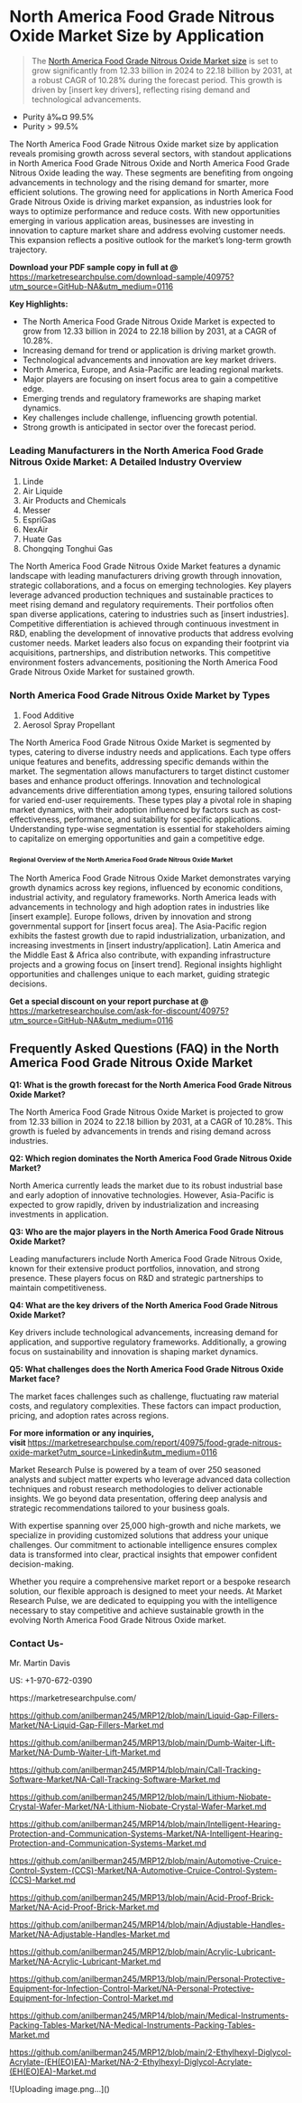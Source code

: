 <h1>North America Food Grade Nitrous Oxide Market&nbsp;Size by Application</h1><blockquote><p>The <a href="https://marketresearchpulse.com/download-sample/40975?utm_source=GitHub-NA&amp;utm_medium=0116">North America Food Grade Nitrous Oxide Market size</a> is set to grow significantly from 12.33 billion in 2024 to 22.18 billion by 2031, at a robust CAGR of 10.28% during the forecast period. This growth is driven by [insert key drivers], reflecting rising demand and technological advancements.</p></blockquote><ul><li>Purity â‰¤ 99.5%<li> Purity > 99.5%</li></ul><p>The North America Food Grade Nitrous Oxide market size by application reveals promising growth across several sectors, with standout applications in North America Food Grade Nitrous Oxide and North America Food Grade Nitrous Oxide leading the way. These segments are benefiting from ongoing advancements in technology and the rising demand for smarter, more efficient solutions. The growing need for applications in North America Food Grade Nitrous Oxide is driving market expansion, as industries look for ways to optimize performance and reduce costs. With new opportunities emerging in various application areas, businesses are investing in innovation to capture market share and address evolving customer needs. This expansion reflects a positive outlook for the market’s long-term growth trajectory.</p><p><strong>Download your PDF sample copy in full at @ </strong><a href="https://marketresearchpulse.com/download-sample/40975?utm_source=GitHub-NA&amp;utm_medium=0116">https://marketresearchpulse.com/download-sample/40975?utm_source=GitHub-NA&amp;utm_medium=0116</a></p><p><strong>Key Highlights: </strong></p><ul><li>The North America Food Grade Nitrous Oxide Market is expected to grow from 12.33 billion in 2024 to 22.18 billion by 2031, at a CAGR of 10.28%.</li><li>Increasing demand for trend or application is driving market growth.</li><li>Technological advancements and innovation are key market drivers.</li><li>North America, Europe, and Asia-Pacific are leading regional markets.</li><li>Major players are focusing on insert focus area to gain a competitive edge.</li><li>Emerging trends and regulatory frameworks are shaping market dynamics.</li><li>Key challenges include challenge, influencing growth potential.</li><li>Strong growth is anticipated in sector over the forecast period.</li></ul><h3>Leading Manufacturers in the North America Food Grade Nitrous Oxide Market: A Detailed Industry Overview</h3><ol><li>Linde</li><li>Air Liquide</li><li>Air Products and Chemicals</li><li>Messer</li><li>EspriGas</li><li>NexAir</li><li>Huate Gas</li><li>Chongqing Tonghui Gas</li></ol><div class="flex max-w-full flex-col flex-grow"><div class="min-h-8 text-message flex w-full flex-col items-end gap-2 whitespace-normal break-words [.text-message+&amp;]:mt-5" dir="auto" data-message-author-role="assistant" data-message-id="fd8432e4-4910-450d-b182-61b7bfb0a01f" data-message-model-slug="gpt-4o"><div class="flex w-full flex-col gap-1 empty:hidden first:pt-[3px]"><div class="markdown prose w-full break-words dark:prose-invert light"><p>The North America Food Grade Nitrous Oxide Market features a dynamic landscape with leading manufacturers driving growth through innovation, strategic collaborations, and a focus on emerging technologies. Key players leverage advanced production techniques and sustainable practices to meet rising demand and regulatory requirements. Their portfolios often span diverse applications, catering to industries such as [insert industries]. Competitive differentiation is achieved through continuous investment in R&amp;D, enabling the development of innovative products that address evolving customer needs. Market leaders also focus on expanding their footprint via acquisitions, partnerships, and distribution networks. This competitive environment fosters advancements, positioning the North America Food Grade Nitrous Oxide Market for sustained growth.</p></div></div></div></div><h3>North America Food Grade Nitrous Oxide Market by Types</h3><ol><li>Food Additive<li> Aerosol Spray Propellant</li></ol><div class="flex max-w-full flex-col flex-grow"><div class="min-h-8 text-message flex w-full flex-col items-end gap-2 whitespace-normal break-words [.text-message+&amp;]:mt-5" dir="auto" data-message-author-role="assistant" data-message-id="084470be-0bb7-4664-bddf-5156b4f41249" data-message-model-slug="gpt-4o-mini"><div class="flex w-full flex-col gap-1 empty:hidden first:pt-[3px]"><div class="markdown prose w-full break-words dark:prose-invert light"><p>The North America Food Grade Nitrous Oxide Market is segmented by types, catering to diverse industry needs and applications. Each type offers unique features and benefits, addressing specific demands within the market. The segmentation allows manufacturers to target distinct customer bases and enhance product offerings. Innovation and technological advancements drive differentiation among types, ensuring tailored solutions for varied end-user requirements. These types play a pivotal role in shaping market dynamics, with their adoption influenced by factors such as cost-effectiveness, performance, and suitability for specific applications. Understanding type-wise segmentation is essential for stakeholders aiming to capitalize on emerging opportunities and gain a competitive edge.</p></div></div></div></div><h3><span style="font-size: 11px;">Regional Overview of the North America Food Grade Nitrous Oxide Market</span></h3><div class="flex max-w-full flex-col flex-grow"><div class="min-h-8 text-message flex w-full flex-col items-end gap-2 whitespace-normal break-words [.text-message+&amp;]:mt-5" dir="auto" data-message-author-role="assistant" data-message-id="e9038762-ce64-4e30-91c9-9bd413514231" data-message-model-slug="gpt-4o-mini"><div class="flex w-full flex-col gap-1 empty:hidden first:pt-[3px]"><div class="markdown prose w-full break-words dark:prose-invert light"><p>The North America Food Grade Nitrous Oxide Market demonstrates varying growth dynamics across key regions, influenced by economic conditions, industrial activity, and regulatory frameworks. North America leads with advancements in technology and high adoption rates in industries like [insert example]. Europe follows, driven by innovation and strong governmental support for [insert focus area]. The Asia-Pacific region exhibits the fastest growth due to rapid industrialization, urbanization, and increasing investments in [insert industry/application]. Latin America and the Middle East &amp; Africa also contribute, with expanding infrastructure projects and a growing focus on [insert trend]. Regional insights highlight opportunities and challenges unique to each market, guiding strategic decisions.</p></div></div></div></div><p><strong>Get a special discount on your report purchase at @ </strong><a href="https://marketresearchpulse.com/ask-for-discount/40975?utm_source=GitHub-NA&amp;utm_medium=0116">https://marketresearchpulse.com/ask-for-discount/40975?utm_source=GitHub-NA&amp;utm_medium=0116</a></p><h2>Frequently Asked Questions (FAQ) in the North America Food Grade Nitrous Oxide Market</h2><p><strong>Q1: What is the growth forecast for the North America Food Grade Nitrous Oxide Market?</strong></p><p>The North America Food Grade Nitrous Oxide Market is projected to grow from 12.33 billion in 2024 to 22.18 billion by 2031, at a CAGR of 10.28%. This growth is fueled by advancements in trends and rising demand across industries.</p><p><strong>Q2: Which region dominates the North America Food Grade Nitrous Oxide Market?</strong></p><p>North America currently leads the market due to its robust industrial base and early adoption of innovative technologies. However, Asia-Pacific is expected to grow rapidly, driven by industrialization and increasing investments in application.</p><p><strong>Q3: Who are the major players in the North America Food Grade Nitrous Oxide Market?</strong></p><p>Leading manufacturers include North America Food Grade Nitrous Oxide, known for their extensive product portfolios, innovation, and strong presence. These players focus on R&amp;D and strategic partnerships to maintain competitiveness.</p><p><strong>Q4: What are the key drivers of the North America Food Grade Nitrous Oxide Market?</strong></p><p>Key drivers include technological advancements, increasing demand for application, and supportive regulatory frameworks. Additionally, a growing focus on sustainability and innovation is shaping market dynamics.</p><p><strong>Q5: What challenges does the North America Food Grade Nitrous Oxide Market face?</strong></p><p>The market faces challenges such as challenge, fluctuating raw material costs, and regulatory complexities. These factors can impact production, pricing, and adoption rates across regions.</p><p><strong>For more information or any inquiries, visit&nbsp;</strong><a href="https://marketresearchpulse.com/report/40975/food-grade-nitrous-oxide-market?utm_source=Linkedin&utm_medium=0116">https://marketresearchpulse.com/report/40975/food-grade-nitrous-oxide-market?utm_source=Linkedin&utm_medium=0116</a></p><p>Market Research Pulse is powered by a team of over 250 seasoned analysts and subject matter experts who leverage advanced data collection techniques and robust research methodologies to deliver actionable insights. We go beyond data presentation, offering deep analysis and strategic recommendations tailored to your business goals.</p><p>With expertise spanning over 25,000 high-growth and niche markets, we specialize in providing customized solutions that address your unique challenges. Our commitment to actionable intelligence ensures complex data is transformed into clear, practical insights that empower confident decision-making.</p><p>Whether you require a comprehensive market report or a bespoke research solution, our flexible approach is designed to meet your needs. At Market Research Pulse, we are dedicated to equipping you with the intelligence necessary to stay competitive and achieve sustainable growth in the evolving North America Food Grade Nitrous Oxide market.</p><h3><strong>Contact Us-</strong></h3><p>Mr. Martin Davis</p><p>US: +1-970-672-0390</p><p>https://marketresearchpulse.com/</p><p><a href="https://github.com/anilberman245/MRP12/blob/main/Liquid-Gap-Fillers-Market/NA-Liquid-Gap-Fillers-Market.md">https://github.com/anilberman245/MRP12/blob/main/Liquid-Gap-Fillers-Market/NA-Liquid-Gap-Fillers-Market.md</a></p><p><a href="https://github.com/anilberman245/MRP13/blob/main/Dumb-Waiter-Lift-Market/NA-Dumb-Waiter-Lift-Market.md">https://github.com/anilberman245/MRP13/blob/main/Dumb-Waiter-Lift-Market/NA-Dumb-Waiter-Lift-Market.md</a></p><p><a href="https://github.com/anilberman245/MRP14/blob/main/Call-Tracking-Software-Market/NA-Call-Tracking-Software-Market.md">https://github.com/anilberman245/MRP14/blob/main/Call-Tracking-Software-Market/NA-Call-Tracking-Software-Market.md</a></p><p><a href="https://github.com/anilberman245/MRP12/blob/main/Lithium-Niobate-Crystal-Wafer-Market/NA-Lithium-Niobate-Crystal-Wafer-Market.md">https://github.com/anilberman245/MRP12/blob/main/Lithium-Niobate-Crystal-Wafer-Market/NA-Lithium-Niobate-Crystal-Wafer-Market.md</a></p><p><a href="https://github.com/anilberman245/MRP14/blob/main/Intelligent-Hearing-Protection-and-Communication-Systems-Market/NA-Intelligent-Hearing-Protection-and-Communication-Systems-Market.md">https://github.com/anilberman245/MRP14/blob/main/Intelligent-Hearing-Protection-and-Communication-Systems-Market/NA-Intelligent-Hearing-Protection-and-Communication-Systems-Market.md</a></p><p><a href="https://github.com/anilberman245/MRP12/blob/main/Automotive-Cruice-Control-System-(CCS)-Market/NA-Automotive-Cruice-Control-System-(CCS)-Market.md">https://github.com/anilberman245/MRP12/blob/main/Automotive-Cruice-Control-System-(CCS)-Market/NA-Automotive-Cruice-Control-System-(CCS)-Market.md</a></p><p><a href="https://github.com/anilberman245/MRP13/blob/main/Acid-Proof-Brick-Market/NA-Acid-Proof-Brick-Market.md">https://github.com/anilberman245/MRP13/blob/main/Acid-Proof-Brick-Market/NA-Acid-Proof-Brick-Market.md</a></p><p><a href="https://github.com/anilberman245/MRP14/blob/main/Adjustable-Handles-Market/NA-Adjustable-Handles-Market.md">https://github.com/anilberman245/MRP14/blob/main/Adjustable-Handles-Market/NA-Adjustable-Handles-Market.md</a></p><p><a href="https://github.com/anilberman245/MRP12/blob/main/Acrylic-Lubricant-Market/NA-Acrylic-Lubricant-Market.md">https://github.com/anilberman245/MRP12/blob/main/Acrylic-Lubricant-Market/NA-Acrylic-Lubricant-Market.md</a></p><p><a href="https://github.com/anilberman245/MRP13/blob/main/Personal-Protective-Equipment-for-Infection-Control-Market/NA-Personal-Protective-Equipment-for-Infection-Control-Market.md">https://github.com/anilberman245/MRP13/blob/main/Personal-Protective-Equipment-for-Infection-Control-Market/NA-Personal-Protective-Equipment-for-Infection-Control-Market.md</a></p><p><a href="https://github.com/anilberman245/MRP14/blob/main/Medical-Instruments-Packing-Tables-Market/NA-Medical-Instruments-Packing-Tables-Market.md">https://github.com/anilberman245/MRP14/blob/main/Medical-Instruments-Packing-Tables-Market/NA-Medical-Instruments-Packing-Tables-Market.md</a></p><p><a href="https://github.com/anilberman245/MRP12/blob/main/2-Ethylhexyl-Diglycol-Acrylate-(EH(EO)EA)-Market/NA-2-Ethylhexyl-Diglycol-Acrylate-(EH(EO)EA)-Market.md">https://github.com/anilberman245/MRP12/blob/main/2-Ethylhexyl-Diglycol-Acrylate-(EH(EO)EA)-Market/NA-2-Ethylhexyl-Diglycol-Acrylate-(EH(EO)EA)-Market.md</a></p>
![Uploading image.png…]()
